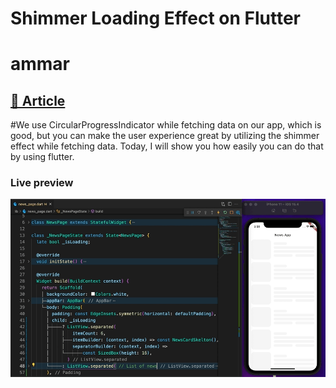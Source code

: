 # Shimmer Loading Effect on Flutter

# ammar
## [📰 Article](https://t.co/SkgtwkbGnF)


#We use CircularProgressIndicator while fetching data on our app, which is good, but you can make the user experience great by utilizing the shimmer effect while fetching data. Today, I will show you how easily you can do that by using flutter.

### Live preview

![Preview](/V_2.gif)

